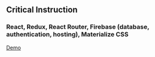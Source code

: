 ## Critical Instruction

### React, Redux, React Router, Firebase (database, authentication, hosting), Materialize CSS

[Demo](https://critical-instructions-lab.web.app/)